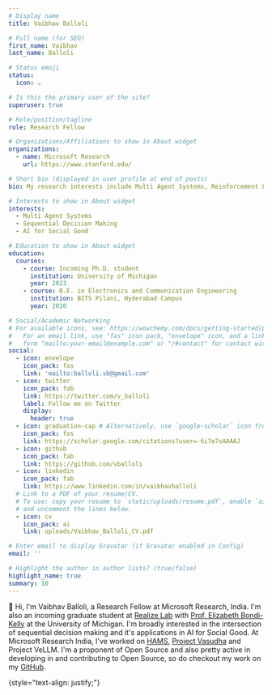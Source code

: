 ```yaml
---
# Display name
title: Vaibhav Balloli

# Full name (for SEO)
first_name: Vaibhav
last_name: Balloli

# Status emoji
status:
  icon: ☕️

# Is this the primary user of the site?
superuser: true

# Role/position/tagline
role: Research Fellow

# Organizations/Affiliations to show in About widget
organizations:
  - name: Microsoft Research
    url: https://www.stanford.edu/

# Short bio (displayed in user profile at end of posts)
bio: My research interests include Multi Agent Systems, Reinforcement Learning and AI for Social Good.

# Interests to show in About widget
interests:
  - Multi Agent Systems
  - Sequential Decision Making
  - AI for Social Good

# Education to show in About widget
education:
  courses:
    - course: Incoming Ph.D. student
      institution: University of Michigan
      year: 2023
    - course: B.E. in Electronics and Communication Engineering
      institution: BITS Pilani, Hyderabad Campus
      year: 2020

# Social/Academic Networking
# For available icons, see: https://wowchemy.com/docs/getting-started/page-builder/#icons
#   For an email link, use "fas" icon pack, "envelope" icon, and a link in the
#   form "mailto:your-email@example.com" or "/#contact" for contact widget.
social:
  - icon: envelope
    icon_pack: fas
    link: 'mailto:balloli.vb@gmail.com'
  - icon: twitter
    icon_pack: fab
    link: https://twitter.com/v_balloli
    label: Follow me on Twitter
    display:
      header: true
  - icon: graduation-cap # Alternatively, use `google-scholar` icon from `ai` icon pack
    icon_pack: fas
    link: https://scholar.google.com/citations?user=-6i7e7sAAAAJ
  - icon: github
    icon_pack: fab
    link: https://github.com/vballoli
  - icon: linkedin
    icon_pack: fab
    link: https://www.linkedin.com/in/vaibhavballoli
  # Link to a PDF of your resume/CV.
  # To use: copy your resume to `static/uploads/resume.pdf`, enable `ai` icons in `params.yaml`,
  # and uncomment the lines below.
  - icon: cv
    icon_pack: ai
    link: uploads/Vaibhav_Balloli_CV.pdf

# Enter email to display Gravatar (if Gravatar enabled in Config)
email: ''

# Highlight the author in author lists? (true/false)
highlight_name: true
summary: 10
---
```


👋 Hi, I'm Vaibhav Balloli, a Research Fellow at Microsoft Research, India. I'm also an incoming graduate student at [Realize Lab](https://sites.google.com/view/realize-lab) with [Prof. Elizabeth Bondi-Kelly](https://sites.google.com/view/elizabethbondi) at the University of Michigan. I'm broadly interested in the intersection of sequential decision making and it's applications in AI for Social Good. At Microsoft Research India, I've worked on [HAMS](https://www.microsoft.com/en-us/research/project/hams/), [Project Vasudha](https://www.microsoft.com/en-us/research/project/vasudha/) and Project VeLLM. I'm a proponent of Open Source and also pretty active in developing in and contributing to Open Source, so do checkout my work on my [GitHub](https://github.com/vballoli).

{style="text-align: justify;"}
